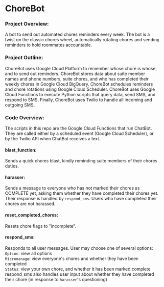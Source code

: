 # ChoreBot

### Project Overview:
A bot to send out automated chores reminders every week. The bot is a twist on the classic chores wheel, automatically rotating chores and sending reminders to hold roommates accountable.

### Project Outline:
ChoreBot uses Google Cloud Platform to remember whose chore is whose, and to send out reminders. ChoreBot stores data about suite member names and phone numbers, suite chores, and who has completed their weekly chores in Google Cloud BigQuery.
ChoreBot schedules reminders and chore rotations using Google Cloud Scheduler. ChoreBot uses Google Cloud Functions to execute Python scripts that query data, send SMS, and respond to SMS.
Finally, ChoreBot uses Twilio to handle all incoming and outgoing SMS.

### Code Overview:
The scripts in this repo are the Google Cloud Functions that run ChatBot. They are called either by a scheduled event (Google Cloud Scheduler), or by the Twilio API when ChatBot receives a text.


#### blast_function:
Sends a quick chores blast, kindly reminding suite members of their chores duties.

#### harasser:
Sends a message to everyone who has not marked their chores as COMPLETE yet, asking them whether they have completed their chores yet. Their response is handled by `respond_sms`. Users who have completed their chores are not harassed.

#### reset_completed_chores:
Resets chore flags to "incomplete".

#### respond_sms:
Responds to all user messages. User may choose one of several options: <br />
`Option`: view all options <br />
`Micromanage`: view everyone's chores and whether they have been completed <br />
`Status`: view your own chore, and whether it has been marked complete <br />
respond_sms also handles user input about whether they have completed their chore (in response to `harasser`'s questioning)

